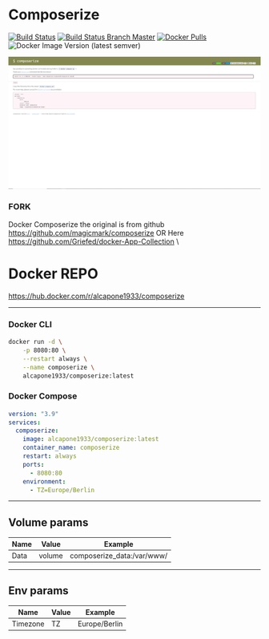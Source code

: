# Composerize
[![Build Status](https://drone.cosanostra-cloud.de/api/badges/alcapone1933/docker-composerize/status.svg)](https://drone.cosanostra-cloud.de/alcapone1933/docker-composerize)
[![Build Status Branch Master](https://shields.cosanostra-cloud.de/drone/build/alcapone1933/composerize/master?label=build%20%5Bbranch%20master%5D&server=https%3A%2F%2Fdrone.cosanostra-cloud.de)](https://drone.cosanostra-cloud.de/alcapone1933/docker-composerize/branches)
[![Docker Pulls](https://shields.cosanostra-cloud.de/docker/pulls/alcapone1933/composerize)](https://hub.docker.com/r/alcapone1933/composerize/tags)
![Docker Image Version (latest semver)](https://shields.cosanostra-cloud.de/docker/v/alcapone1933/composerize?sort=semver)

[![Composerize](https://raw.githubusercontent.com/alcapone1933/docker-composerize/master/img/docker-composerize.png)](https://www.composerize.com/)
### FORK
Docker Composerize the original is from github \
https://github.com/magicmark/composerize OR Here https://github.com/Griefed/docker-App-Collection \
#  Docker REPO
https://hub.docker.com/r/alcapone1933/composerize
* * *
### Docker CLI

```bash
docker run -d \
    -p 8080:80 \
    --restart always \
    --name composerize \
    alcapone1933/composerize:latest

```

### Docker Compose

```yaml
version: "3.9"
services:
  composerize:
    image: alcapone1933/composerize:latest
    container_name: composerize
    restart: always
    ports:
      - 8080:80
    environment:
      - TZ=Europe/Berlin
```

* * *

## Volume params

| Name    | Value   | Example                    |
|---------|---------|----------------------------|
|  Data   | volume  | composerize_data:/var/www/ |

* * *

## Env params


| Name          | Value     | Example                        |
|---------------|-----------|--------------------------------|
| Timezone      | TZ        | Europe/Berlin                  |

